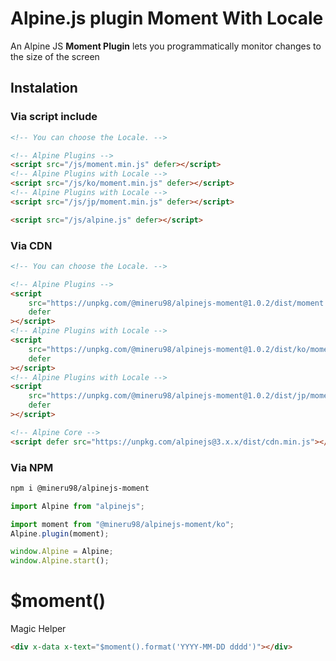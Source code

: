 # Alpine.js plugin Moment With Locale

An Alpine JS **Moment Plugin** lets you programmatically monitor changes to the size of the screen

## Instalation

### Via script include

```html
<!-- You can choose the Locale. -->

<!-- Alpine Plugins -->
<script src="/js/moment.min.js" defer></script>
<!-- Alpine Plugins with Locale -->
<script src="/js/ko/moment.min.js" defer></script>
<!-- Alpine Plugins with Locale -->
<script src="/js/jp/moment.min.js" defer></script>

<script src="/js/alpine.js" defer></script>
```

### Via CDN

```html
<!-- You can choose the Locale. -->

<!-- Alpine Plugins -->
<script
    src="https://unpkg.com/@mineru98/alpinejs-moment@1.0.2/dist/moment.min.js"
    defer
></script>
<!-- Alpine Plugins with Locale -->
<script
    src="https://unpkg.com/@mineru98/alpinejs-moment@1.0.2/dist/ko/moment.min.js"
    defer
></script>
<!-- Alpine Plugins with Locale -->
<script
    src="https://unpkg.com/@mineru98/alpinejs-moment@1.0.2/dist/jp/moment.min.js"
    defer
></script>

<!-- Alpine Core -->
<script defer src="https://unpkg.com/alpinejs@3.x.x/dist/cdn.min.js"></script>
```

### Via NPM

```bash
npm i @mineru98/alpinejs-moment
```

```javascript
import Alpine from "alpinejs";

import moment from "@mineru98/alpinejs-moment/ko";
Alpine.plugin(moment);

window.Alpine = Alpine;
window.Alpine.start();
```

# $moment()

Magic Helper

```html
<div x-data x-text="$moment().format('YYYY-MM-DD dddd')"></div>
```
